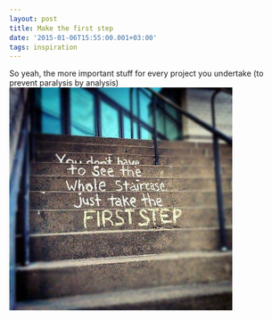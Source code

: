```yaml
---
layout: post
title: Make the first step
date: '2015-01-06T15:55:00.001+03:00'
tags: inspiration
---
```

So yeah, the more important stuff for every project you undertake (to prevent paralysis by analysis)  
![First step](../images/first_step.jpg)
